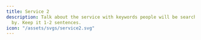 ```yaml
---
title: Service 2
description: Talk about the service with keywords people will be searching for it
  by. Keep it 1-2 sentences.
icon: "/assets/svgs/service2.svg"
---
```


